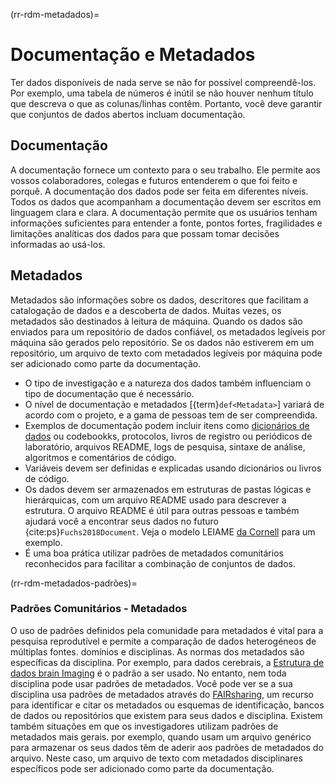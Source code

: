 (rr-rdm-metadados)=
# Documentação e Metadados

Ter dados disponíveis de nada serve se não for possível compreendê-los. Por exemplo, uma tabela de números é inútil se não houver nenhum título que descreva o que as colunas/linhas contêm. Portanto, você deve garantir que conjuntos de dados abertos incluam documentação.

## Documentação

A documentação fornece um contexto para o seu trabalho. Ele permite aos vossos colaboradores, colegas e futuros entenderem o que foi feito e porquê. A documentação dos dados pode ser feita em diferentes níveis. Todos os dados que acompanham a documentação devem ser escritos em linguagem clara e clara. A documentação permite que os usuários tenham informações suficientes para entender a fonte, pontos fortes, fragilidades e limitações analíticas dos dados para que possam tomar decisões informadas ao usá-los.

## Metadados

Metadados são informações sobre os dados, descritores que facilitam a catalogação de dados e a descoberta de dados. Muitas vezes, os metadados são destinados à leitura de máquina. Quando os dados são enviados para um repositório de dados confiável, os metadados legíveis por máquina são gerados pelo repositório. Se os dados não estiverem em um repositório, um arquivo de texto com metadados legíveis por máquina pode ser adicionado como parte da documentação.

- O tipo de investigação e a natureza dos dados também influenciam o tipo de documentação que é necessário.
- O nível de documentação e metadados [{term}`def<Metadata>`] variará de acordo com o projeto, e a gama de pessoas tem de ser compreendida.
- Exemplos de documentação podem incluir itens como [dicionários de dados](https://help.osf.io/hc/en-us/articles/360019739054-How-to-Make-a-Data-Dictionary) ou codebookks, protocolos, livros de registro ou periódicos de laboratório, arquivos README, logs de pesquisa, sintaxe de análise, algoritmos e comentários de código.
- Variáveis devem ser definidas e explicadas usando dicionários ou livros de código.
- Os dados devem ser armazenados em estruturas de pastas lógicas e hierárquicas, com um arquivo README usado para descrever a estrutura. O arquivo README é útil para outras pessoas e também ajudará você a encontrar seus dados no futuro {cite:ps}`Fuchs2018Document`. Veja o modelo LEIAME [da Cornell](https://cornell.app.box.com/v/ReadmeTemplate) para um exemplo.
- É uma boa prática utilizar padrões de metadados comunitários reconhecidos para facilitar a combinação de conjuntos de dados.

(rr-rdm-metadados-padrões)=
### Padrões Comunitários - Metadados

O uso de padrões definidos pela comunidade para metadados é vital para a pesquisa reprodutível e permite a comparação de dados heterogéneos de múltiplas fontes. domínios e disciplinas. As normas dos metadados são específicas da disciplina. Por exemplo, para dados cerebrais, a [Estrutura de dados brain Imaging](https://doi.org/10.25504/FAIRsharing.rd1j6t) é o padrão a ser usado. No entanto, nem toda disciplina pode usar padrões de metadados. Você pode ver se a sua disciplina usa padrões de metadados através do [FAIRsharing](https://fairsharing.org/), um recurso para identificar e citar os metadados ou esquemas de identificação, bancos de dados ou repositórios que existem para seus dados e disciplina. Existem também situações em que os investigadores utilizam padrões de metadados mais gerais. por exemplo, quando usam um arquivo genérico para armazenar os seus dados têm de aderir aos padrões de metadados do arquivo. Neste caso, um arquivo de texto com metadados disciplinares específicos pode ser adicionado como parte da documentação.
